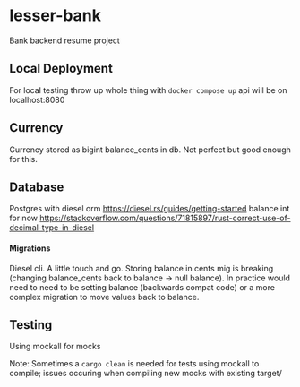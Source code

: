 # lesser-bank

Bank backend resume project

## Local Deployment

For local testing throw up whole thing with
`docker compose up`
api will be on localhost:8080

## Currency
Currency stored as bigint balance_cents in db. Not perfect but good enough for this.

## Database

Postgres with diesel orm
<https://diesel.rs/guides/getting-started>
balance int for now <https://stackoverflow.com/questions/71815897/rust-correct-use-of-decimal-type-in-diesel>

#### Migrations
Diesel cli. A little touch and go. Storing balance in cents mig is breaking (changing balance_cents back to balance -> null balance). In practice would need to need to be setting balance (backwards compat code) or a more complex migration to move values back to balance. 

## Testing
Using mockall for mocks

Note: Sometimes a `cargo clean` is needed for tests using mockall to compile; issues occuring when compiling new mocks with existing target/